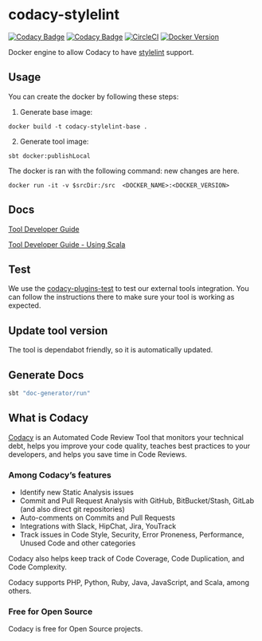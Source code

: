 # codacy-stylelint

[![Codacy Badge](https://api.codacy.com/project/badge/Grade/80607506ff8c4a7f826bbe0b643ba16d)](https://www.codacy.com/gh/codacy/codacy-stylelint?utm_source=github.com&amp;utm_medium=referral&amp;utm_content=codacy/codacy-stylelint&amp;utm_campaign=Badge_Grade)
[![Codacy Badge](https://api.codacy.com/project/badge/Coverage/80607506ff8c4a7f826bbe0b643ba16d)](https://www.codacy.com/gh/codacy/codacy-stylelint?utm_source=github.com&utm_medium=referral&utm_content=codacy/codacy-stylelint&utm_campaign=Badge_Coverage)
[![CircleCI](https://circleci.com/gh/codacy/codacy-stylelint.svg?style=svg)](https://circleci.com/gh/codacy/codacy-stylelint)
[![Docker Version](https://images.microbadger.com/badges/version/codacy/codacy-stylelint.svg)](https://microbadger.com/images/codacy/codacy-stylelint "Get your own version badge on microbadger.com")

Docker engine to allow Codacy to have [stylelint](https://github.com/stylelint/stylelint) support.

## Usage

You can create the docker by following these steps:

1) Generate base image:
```
docker build -t codacy-stylelint-base .
```

2) Generate tool image:
```
sbt docker:publishLocal
```

The docker is ran with the following command: new changes are here.

```
docker run -it -v $srcDir:/src  <DOCKER_NAME>:<DOCKER_VERSION>
```

## Docs



[Tool Developer Guide](https://support.codacy.com/hc/en-us/articles/207994725-Tool-Developer-Guide)

[Tool Developer Guide - Using Scala](https://support.codacy.com/hc/en-us/articles/207280379-Tool-Developer-Guide-Using-Scala)

## Test

We use the [codacy-plugins-test](https://github.com/codacy/codacy-plugins-test) to test our external tools integration.
You can follow the instructions there to make sure your tool is working as expected.

## Update tool version

The tool is dependabot friendly, so it is automatically updated.

## Generate Docs

```sh
sbt "doc-generator/run"
```

## What is Codacy

[Codacy](https://www.codacy.com/) is an Automated Code Review Tool that monitors your technical debt, helps you improve your code quality, teaches best practices to your developers, and helps you save time in Code Reviews.

### Among Codacy’s features

- Identify new Static Analysis issues
- Commit and Pull Request Analysis with GitHub, BitBucket/Stash, GitLab (and also direct git repositories)
- Auto-comments on Commits and Pull Requests
- Integrations with Slack, HipChat, Jira, YouTrack
- Track issues in Code Style, Security, Error Proneness, Performance, Unused Code and other categories

Codacy also helps keep track of Code Coverage, Code Duplication, and Code Complexity.

Codacy supports PHP, Python, Ruby, Java, JavaScript, and Scala, among others.

### Free for Open Source

Codacy is free for Open Source projects.
